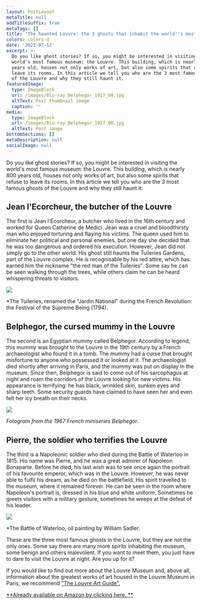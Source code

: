 ```yaml
---
layout: PostLayout
metaTitle: null
addTitleSuffix: true
metaTags: []
title: 'The haunted Louvre: the 3 ghosts that inhabit the world''s most famous museum'
colors: colors-d
date: '2023-07-12'
excerpt: >-
  Do you like ghost stories? If so, you might be interested in visiting the
  world's most famous museum: the Louvre. This building, which is nearly 800
  years old, houses not only works of art, but also some spirits that refuse to
  leave its rooms. In this article we tell you who are the 3 most famous ghosts
  of the Louvre and why they still haunt it.
featuredImage:
  type: ImageBlock
  url: /images/Blu-ray_Belphegor_1927_00.jpg
  altText: Post thumbnail image
  caption: ''
media:
  type: ImageBlock
  url: /images/Blu-ray_Belphegor_1927_00.jpg
  altText: Post image
bottomSections: []
metaDescription: null
socialImage: null
---
```

Do you like ghost stories? If so, you might be interested in visiting the world's most famous museum: the Louvre. This building, which is nearly 800 years old, houses not only works of art, but also some spirits that refuse to leave its rooms. In this article we tell you who are the 3 most famous ghosts of the Louvre and why they still haunt it.

## Jean l'Ecorcheur, the butcher of the Louvre

The first is Jean l'Ecorcheur, a butcher who lived in the 16th century and worked for Queen Catherine de Medici. Jean was a cruel and bloodthirsty man who enjoyed torturing and flaying his victims. The queen used him to eliminate her political and personal enemies, but one day she decided that he was too dangerous and ordered his execution. However, Jean did not simply go to the other world. His ghost still haunts the Tuileries Gardens, part of the Louvre complex. He is recognisable by his red attire, which has earned him the nickname "the red man of the Tuileries". Some say he can be seen walking through the trees, while others claim he can be heard whispering threats to visitors.

![](https://upload.wikimedia.org/wikipedia/commons/d/d2/F%C3%AAte_de_l%27Etre_supr%C3%AAme_1.jpg)

*The Tuileries, renamed the "Jardin National" during the French Revolution: the Festival of the Supreme Being (1794).

## Belphegor, the cursed mummy in the Louvre

The second is an Egyptian mummy called Belphegor. According to legend, this mummy was brought to the Louvre in the 19th century by a French archaeologist who found it in a tomb. The mummy had a curse that brought misfortune to anyone who possessed it or looked at it. The archaeologist died shortly after arriving in Paris, and the mummy was put on display in the museum. Since then, Belphegor is said to come out of his sarcophagus at night and roam the corridors of the Louvre looking for new victims. His appearance is terrifying: he has black, wrinkled skin, sunken eyes and sharp teeth. Some security guards have claimed to have seen her and even felt her icy breath on their necks.

![](https://imagenes.elpais.com/resizer/I055H3s4xRkD1vBoaZuUyyV9nkw=/1200x0/arc-anglerfish-eu-central-1-prod-prisa.s3.amazonaws.com/public/2ROIQVHT3RV4DL6QLMYSR2ZFHQ.jpg)

*Fotogram from the 1967 French miniseries Belphegor*.

## Pierre, the soldier who terrifies the Louvre

The third is a Napoleonic soldier who died during the Battle of Waterloo in 1815. His name was Pierre, and he was a great admirer of Napoleon Bonaparte. Before he died, his last wish was to see once again the portrait of his favourite emperor, which was in the Louvre. However, he was never able to fulfil his dream, as he died on the battlefield. His spirit travelled to the museum, where it remained forever. He can be seen in the room where Napoleon's portrait is, dressed in his blue and white uniform. Sometimes he greets visitors with a military gesture, sometimes he weeps at the defeat of his leader.

![](https://upload.wikimedia.org/wikipedia/commons/7/72/Battle_of_Waterloo_1815.PNG)

*The Battle of Waterloo, oil painting by William Sadler.

These are the three most famous ghosts in the Louvre, but they are not the only ones. Some say there are many more spirits inhabiting the museum, some benign and others malevolent. If you want to meet them, you just have to dare to visit the Louvre at night. Are you up for it?

If you would like to find out more about the Louvre Museum and, above all, information about the greatest works of art housed in the Louvre Museum in Paris, we recommend ["The Louvre Art Guide".](https://www.amazon.es/Louvre-Art-Guide-essential-masterpieces/dp/8418943459/)

[**Already available on Amazon by clicking here. **](https://www.amazon.es/Louvre-Art-Guide-essential-masterpieces/dp/8418943459/)

